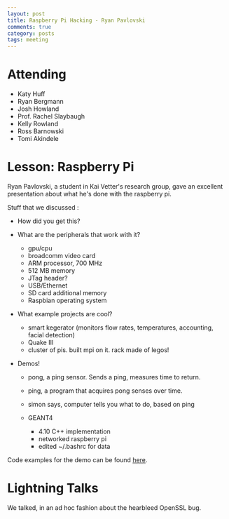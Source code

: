 ```yaml
---
layout: post
title: Raspberry Pi Hacking - Ryan Pavlovski
comments: true
category: posts
tags: meeting
---
```




# Attending

- Katy Huff
- Ryan Bergmann
- Josh Howland
- Prof. Rachel Slaybaugh
- Kelly Rowland
- Ross Barnowski
- Tomi Akindele

# Lesson: Raspberry Pi

Ryan Pavlovski, a student in Kai Vetter's research group, gave an excellent 
presentation about what he's done with the raspberry pi. 

Stuff that we discussed : 

- How did you get this?
- What are the peripherals that work with it?

  - gpu/cpu
  - broadcomm video card
  - ARM processor, 700 MHz
  - 512 MB memory
  - JTag header?
  - USB/Ethernet
  - SD card additional memory
  - Raspbian operating system

- What example projects are cool?

  - smart kegerator (monitors flow rates, temperatures, accounting, facial 
    detection)
  - Quake III 
  - cluster of pis. built mpi on it. rack made of legos!

- Demos!

  - pong, a ping sensor. Sends a ping, measures time to return.
  - ping, a program that acquires pong senses over time.
  - simon says, computer tells you what to do, based on ping
  - GEANT4 

    - 4.10 C++ implementation
    - networked raspberry pi
    - edited ~/.bashrc for data

Code examples for the demo can be found [here][code].

# Lightning Talks 

We talked, in an ad hoc fashion about the hearbleed OpenSSL bug. 


[code]: https://github.com/thehackerwithin/berkeley/tree/master/pi "Code Examples" 
